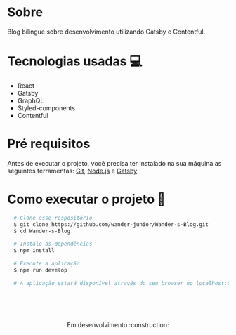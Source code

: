 # Sobre
Blog bílingue sobre desenvolvimento utilizando Gatsby e Contentful.

# Tecnologias usadas :computer:
- React
- Gatsby
- GraphQL
- Styled-components
- Contentful

# Pré requisitos
Antes de executar o projeto, você precisa ter instalado na sua máquina as seguintes ferramentas: 
[Git](https://git-scm.com), [Node.js](https://nodejs.org/en/) e [Gatsby](https://www.gatsbyjs.com/)

# Como executar o projeto :rocket:
```bash
  # Clone esse respositório
  $ git clone https://github.com/wander-junior/Wander-s-Blog.git
  $ cd Wander-s-Blog
  
  # Instale as dependências
  $ npm install
  
  # Execute a aplicação
  $ npm run develop
  
  # A aplicação estará disponível através do seu browser no localhost:8000
```
<br/><br/><br/>

<p align="center">Em desenvolvimento :construction:</p>
